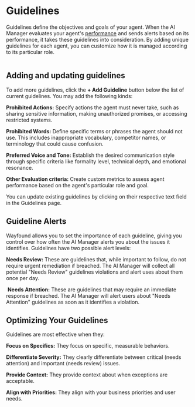 # Guidelines

Guidelines define the objectives and goals of your agent. When the AI Manager evaluates your agent's [performance](../manager/performance.md) and sends alerts based on its performance, it takes these guidelines into consideration. By adding unique guidelines for each agent, you can customize how it is managed according to its particular role.

<figure><img src="../.gitbook/assets/Screenshot 2025-03-10 at 10.49.01 AM.png" alt=""><figcaption></figcaption></figure>

## Adding and updating guidelines

To add more guidelines, click the **+ Add Guideline** button below the list of current guidelines. You may add the following kinds:

<img src="../.gitbook/assets/Screenshot 2025-02-11 at 4.03.20 PM.png" alt="" data-size="line">**Prohibited Actions:** Specify actions the agent must never take, such as sharing sensitive information, making unauthorized promises, or accessing restricted systems.

<img src="../.gitbook/assets/Screenshot 2025-02-11 at 4.03.24 PM.png" alt="" data-size="line">**Prohibited Words:** Define specific terms or phrases the agent should not use. This includes inappropriate vocabulary, competitor names, or terminology that could cause confusion.

<img src="../.gitbook/assets/Screenshot 2025-02-11 at 4.03.28 PM.png" alt="" data-size="line">**Preferred Voice and Tone:** Establish the desired communication style through specific criteria like formality level, technical depth, and emotional resonance.

<img src="../.gitbook/assets/Screenshot 2025-02-11 at 4.03.36 PM.png" alt="" data-size="line">**Other Evaluation criteria:** Create custom metrics to assess agent performance based on the agent's particular role and goal.

You can update existing guidelines by clicking on their respective text field in the Guidelines page.

## Guideline Alerts

Wayfound allows you to set the importance of each guideline, giving you control over how often the AI Manager alerts you about the issues it identifies. Guidelines have two possible alert levels:

&#x20;<img src="../.gitbook/assets/Screenshot 2024-11-18 at 11.22.03 AM.png" alt="" data-size="line">**Needs Review:** These are guidelines that, while important to follow, do not require urgent remediation if breached. The AI Manager will collect all potential "Needs Review" guidelines violations and alert uses about them once per day.

<img src="../.gitbook/assets/Screenshot 2024-11-18 at 11.17.36 AM.png" alt="" data-size="line"> **Needs Attention:** These are guidelines that may require an immediate response if breached. The AI Manager will alert users about "Needs Attention" guidelines as soon as it identifies a violation.

## Optimizing Your Guidelines

Guidelines are most effective when they:

**Focus on Specifics:** They focus on specific, measurable behaviors.

**Differentiate Severity:** They clearly differentiate between critical (needs attention) and important (needs review) issues.

**Provide Context:** They provide context about when exceptions are acceptable.

**Align with Priorities:** They align with your business priorities and user needs.
